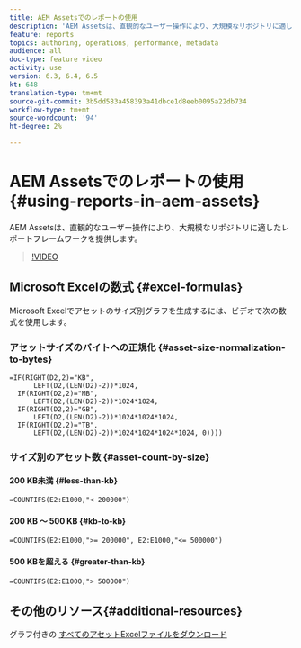 ```yaml
---
title: AEM Assetsでのレポートの使用
description: 'AEM Assetsは、直観的なユーザー操作により、大規模なリポジトリに適したレポートフレームワークを提供します。 '
feature: reports
topics: authoring, operations, performance, metadata
audience: all
doc-type: feature video
activity: use
version: 6.3, 6.4, 6.5
kt: 648
translation-type: tm+mt
source-git-commit: 3b5dd583a458393a41dbce1d8eeb0095a22db734
workflow-type: tm+mt
source-wordcount: '94'
ht-degree: 2%

---
```



# AEM Assetsでのレポートの使用{#using-reports-in-aem-assets}

AEM Assetsは、直観的なユーザー操作により、大規模なリポジトリに適したレポートフレームワークを提供します。

>[!VIDEO](https://video.tv.adobe.com/v/22140/?quality=12&learn=on)

## Microsoft Excelの数式 {#excel-formulas}

Microsoft Excelでアセットのサイズ別グラフを生成するには、ビデオで次の数式を使用します。

### アセットサイズのバイトへの正規化 {#asset-size-normalization-to-bytes}

```
=IF(RIGHT(D2,2)="KB",
      LEFT(D2,(LEN(D2)-2))*1024,
  IF(RIGHT(D2,2)="MB",
      LEFT(D2,(LEN(D2)-2))*1024*1024,
  IF(RIGHT(D2,2)="GB",
      LEFT(D2,(LEN(D2)-2))*1024*1024*1024,
  IF(RIGHT(D2,2)="TB",
      LEFT(D2,(LEN(D2)-2))*1024*1024*1024*1024, 0))))
```

### サイズ別のアセット数 {#asset-count-by-size}

#### 200 KB未満 {#less-than-kb}

```
=COUNTIFS(E2:E1000,"< 200000")
```

#### 200 KB ～ 500 KB {#kb-to-kb}

```
=COUNTIFS(E2:E1000,">= 200000", E2:E1000,"<= 500000")
```

#### 500 KBを超える {#greater-than-kb}

```
=COUNTIFS(E2:E1000,"> 500000")
```

## その他のリソース{#additional-resources}

グラフ付きの [すべてのアセットExcelファイルをダウンロード](./assets/asset-reports/all-assets.xlsx)
